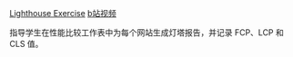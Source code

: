 [Lighthouse Exercise](https://frontendmasters.com/courses/web-perf/lighthouse-exercise/)
[b站视频](https://www.bilibili.com/video/BV1s34y1r7hB?p=9&vd_source=22af953ea4c09540ad1966711a2d53f0)

指导学生在性能比较工作表中为每个网站生成灯塔报告，并记录 FCP、LCP 和 CLS 值。
